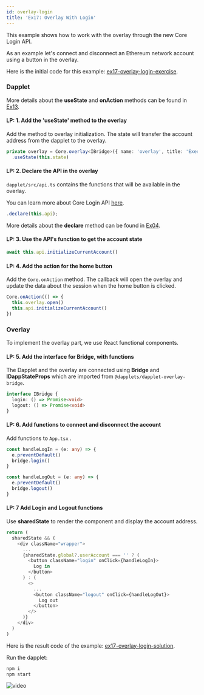 ```yaml
---
id: overlay-login
title: 'Ex17: Overlay With Login'
---
```


This example shows how to work with the overlay through the new Core Login API.

As an example let's connect and disconnect an Ethereum network account using a button in the overlay.

Here is the initial code for this example: [ex17-overlay-login-exercise](https://github.com/dapplets/dapplet-template/tree/ex17-overlay-login-exercise).

### Dapplet

More details about the **useState** and **onAction** methods can be found in [Ex13](/docs/shared-state).

#### LP: 1. Add the 'useState' method to the overlay

Add the method to overlay initialization. The state will transfer the account address from the dapplet to the overlay.

```typescript
private overlay = Core.overlay<IBridge>({ name: 'overlay', title: 'Exercise 17' })
  .useState(this.state)
```

#### LP: 2. Declare the API in the overlay

`dapplet/src/api.ts` contains the functions that will be available in the overlay.

You can learn more about Core Login API [here](/docs/core-login).

```typescript
.declare(this.api);
```

More details about the **declare** method can be found in [Ex04](/docs/overlays).

#### LP: 3. Use the API's function to get the account state

```typescript
await this.api.initializeCurrentAccount()
```

#### LP: 4. Add the action for the home button

Add the `Core.onAction` method. The callback will open the overlay and update the data about the session when the home button is clicked.

```typescript
Core.onAction(() => {
  this.overlay.open()
  this.api.initializeCurrentAccount()
})
```

### Overlay

To implement the overlay part, we use React functional components.

#### LP: 5. Add the interface for Bridge, with functions

The Dapplet and the overlay are connected using **Bridge** and **IDappStateProps** which are imported from `@dapplets/dapplet-overlay-bridge`.

```typescript
interface IBridge {
  login: () => Promise<void>
  logout: () => Promise<void>
}
```

#### LP: 6. Add functions to connect and disconnect the account

Add functions to `App.tsx` .

```typescript
const handleLogIn = (e: any) => {
  e.preventDefault()
  bridge.login()
}

const handleLogOut = (e: any) => {
  e.preventDefault()
  bridge.logout()
}
```

#### LP: 7 Add Login and Logout functions

Use **sharedState** to render the component and display the account address.

```typescript
return (
  sharedState && (
    <div className="wrapper">
      ...
      {sharedState.global?.userAccount === '' ? (
        <button className="login" onClick={handleLogIn}>
          Log in
        </button>
      ) : (
        <>
          ...
          <button className="logout" onClick={handleLogOut}>
            Log out
          </button>
        </>
      )}
    </div>
  )
)
```

Here is the result code of the example: [ex17-overlay-login-solution](https://github.com/dapplets/dapplet-template/tree/ex17-overlay-login-solution).

Run the dapplet:

```bash
npm i
npm start
```

![video](/video/ex_17.gif)
